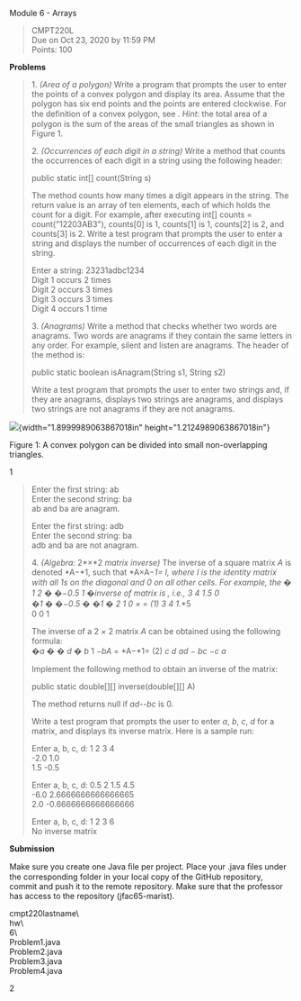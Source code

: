 Module 6 - Arrays

> CMPT220L\
> Due on Oct 23, 2020 by 11:59 PM\
> Points: 100

**Problems**

> 1\. *(Area of a polygon)* Write a program that prompts the user to
> enter the points of a convex polygon and display its area. Assume that
> the polygon has six end points and the points are entered clockwise.
> For the deﬁnition of a convex polygon, see . *Hint*: the total area of
> a polygon is the sum of the areas of the small triangles as shown in
> Figure 1.
>
> 2\. *(Occurrences of each digit in a string)* Write a method that
> counts the occurrences of each digit in a string using the following
> header:
>
> public static int\[\] count(String s)
>
> The method counts how many times a digit appears in the string. The
> return value is an array of ten elements, each of which holds the
> count for a digit. For example, after executing int\[\] counts =
> count(\"12203AB3\"), counts\[0\] is 1, counts\[1\] is 1, counts\[2\]
> is 2, and counts\[3\] is 2. Write a test program that prompts the user
> to enter a string and displays the number of occurrences of each digit
> in the string.
>
> Enter a string: 23231adbc1234\
> Digit 1 occurs 2 times\
> Digit 2 occurs 3 times\
> Digit 3 occurs 3 times\
> Digit 4 occurs 1 time
>
> 3\. *(Anagrams)* Write a method that checks whether two words are
> anagrams. Two words are anagrams if they contain the same letters in
> any order. For example, silent and listen are anagrams. The header of
> the method is:
>
> public static boolean isAnagram(String s1, String s2)
>
> Write a test program that prompts the user to enter two strings and,
> if they are anagrams, displays two strings are anagrams, and displays
> two strings are not anagrams if they are not anagrams.

![](vertopal_9c223bcce73d4a609c329ec3111fbf9b/media/image1.png){width="1.8999989063867018in"
height="1.2124989063867018in"}

Figure 1: A convex polygon can be divided into small non-overlapping
triangles.

1

> Enter the first string: ab\
> Enter the second string: ba\
> ab and ba are anagram.
>
> Enter the first string: adb\
> Enter the second string: ba\
> adb and ba are not anagram.
>
> 4\. *(Algebra:* 2*×*2 *matrix inverse)* The inverse of a square matrix
> *A* is denoted *A−*1, such that *A×A−*1= *I*, where *I* is the
> identity matrix with all 1s on the diagonal and 0 on all other cells.
> For example, the � 1 2 � �*−*0*.*5 1 �inverse of matrix is , i.e., 3 4
> 1*.*5 0\
> �1 � �*−*0*.*5 � �1 � 2 1 0 *×* = (1) 3 4 1*.*5\
> 0 0 1
>
> The inverse of a 2 *×* 2 matrix *A* can be obtained using the
> following formula:\
> �*a* � � *d* � *b* 1 *−bA* = *A−*1= (2) *c* *d* *ad − bc* *−c* *a*
>
> Implement the following method to obtain an inverse of the matrix:
>
> public static double\[\]\[\] inverse(double\[\]\[\] A)
>
> The method returns null if *ad*--*bc* is 0.
>
> Write a test program that prompts the user to enter *a*, *b*, *c*, *d*
> for a matrix, and displays its inverse matrix. Here is a sample run:
>
> Enter a, b, c, d: 1 2 3 4\
> -2.0 1.0\
> 1.5 -0.5
>
> Enter a, b, c, d: 0.5 2 1.5 4.5\
> -6.0 2.6666666666666665\
> 2.0 -0.6666666666666666
>
> Enter a, b, c, d: 1 2 3 6\
> No inverse matrix

**Submission**

Make sure you create one Java ﬁle per project. Place your .java ﬁles
under the corresponding folder in your local copy of the GitHub
repository, commit and push it to the remote repository. Make sure that
the professor has access to the repository (jfac65-marist).

cmpt220lastname\\\
hw\\\
6\\\
Problem1.java\
Problem2.java\
Problem3.java\
Problem4.java

2
